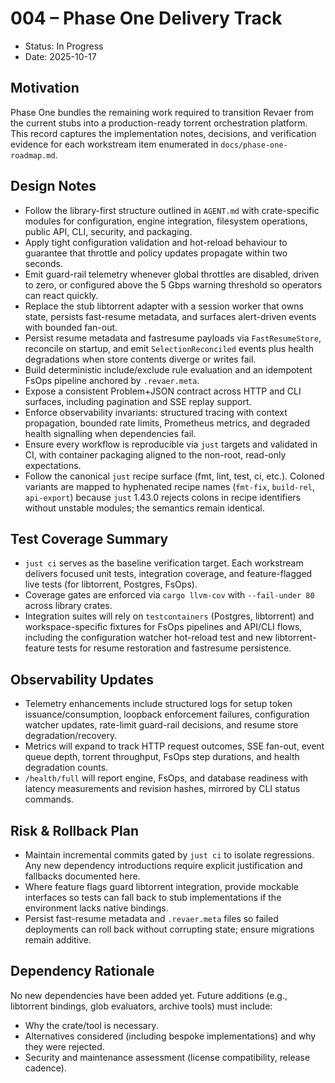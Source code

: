 # 004 – Phase One Delivery Track

- Status: In Progress
- Date: 2025-10-17

## Motivation

Phase One bundles the remaining work required to transition Revaer from the current stubs into a production-ready torrent orchestration platform. This record captures the implementation notes, decisions, and verification evidence for each workstream item enumerated in `docs/phase-one-roadmap.md`.

## Design Notes

- Follow the library-first structure outlined in `AGENT.md` with crate-specific modules for configuration, engine integration, filesystem operations, public API, CLI, security, and packaging.
- Apply tight configuration validation and hot-reload behaviour to guarantee that throttle and policy updates propagate within two seconds.
- Emit guard-rail telemetry whenever global throttles are disabled, driven to zero, or configured above the 5 Gbps warning threshold so operators can react quickly.
- Replace the stub libtorrent adapter with a session worker that owns state, persists fast-resume metadata, and surfaces alert-driven events with bounded fan-out.
- Persist resume metadata and fastresume payloads via `FastResumeStore`, reconcile on startup, and emit `SelectionReconciled` events plus health degradations when store contents diverge or writes fail.
- Build deterministic include/exclude rule evaluation and an idempotent FsOps pipeline anchored by `.revaer.meta`.
- Expose a consistent Problem+JSON contract across HTTP and CLI surfaces, including pagination and SSE replay support.
- Enforce observability invariants: structured tracing with context propagation, bounded rate limits, Prometheus metrics, and degraded health signalling when dependencies fail.
- Ensure every workflow is reproducible via `just` targets and validated in CI, with container packaging aligned to the non-root, read-only expectations.
- Follow the canonical `just` recipe surface (fmt, lint, test, ci, etc.). Coloned variants are mapped to hyphenated recipe names (`fmt-fix`, `build-rel`, `api-export`) because `just` 1.43.0 rejects colons in recipe identifiers without unstable modules; the semantics remain identical.

## Test Coverage Summary

- `just ci` serves as the baseline verification target. Each workstream delivers focused unit tests, integration coverage, and feature-flagged live tests (for libtorrent, Postgres, FsOps).
- Coverage gates are enforced via `cargo llvm-cov` with `--fail-under 80` across library crates.
- Integration suites will rely on `testcontainers` (Postgres, libtorrent) and workspace-specific fixtures for FsOps pipelines and API/CLI flows, including the configuration watcher hot-reload test and new libtorrent-feature tests for resume restoration and fastresume persistence.

## Observability Updates

- Telemetry enhancements include structured logs for setup token issuance/consumption, loopback enforcement failures, configuration watcher updates, rate-limit guard-rail decisions, and resume store degradation/recovery.
- Metrics will expand to track HTTP request outcomes, SSE fan-out, event queue depth, torrent throughput, FsOps step durations, and health degradation counts.
- `/health/full` will report engine, FsOps, and database readiness with latency measurements and revision hashes, mirrored by CLI status commands.

## Risk & Rollback Plan

- Maintain incremental commits gated by `just ci` to isolate regressions. Any new dependency introductions require explicit justification and fallbacks documented here.
- Where feature flags guard libtorrent integration, provide mockable interfaces so tests can fall back to stub implementations if the environment lacks native bindings.
- Persist fast-resume metadata and `.revaer.meta` files so failed deployments can roll back without corrupting state; ensure migrations remain additive.

## Dependency Rationale

No new dependencies have been added yet. Future additions (e.g., libtorrent bindings, glob evaluators, archive tools) must include:
- Why the crate/tool is necessary.
- Alternatives considered (including bespoke implementations) and why they were rejected.
- Security and maintenance assessment (license compatibility, release cadence).

